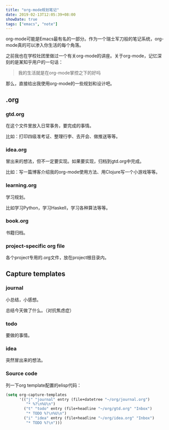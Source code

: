 ```yaml
---
title: "org-mode规划笔记"
date: 2019-02-13T12:05:39+08:00
showDate: true
tags: ["emacs", "note"]
---
```


org-mode可能是Emacs最有名的一部分。作为一个瑞士军刀般的笔记系统，org-mode真的可以渗入你生活的每个角落。

之前我也在学校社团里做过一个有关org-mode的讲座。关于org-mode，记忆深刻的是某知乎用户的一句话：

> 我的生活就是在org-mode掌控之下的好吗

那么，直接给出我使用org-mode的一些规划和设计吧。

## .org

### gtd.org

在这个文件里放入日常事务，要完成的事情。

比如：打印四级准考证、整理行李、去开会、做推送等等。

### idea.org

冒出来的想法，但不一定要实现。如果要实现，归档到gtd.org中完成。

比如：写一篇博客介绍我的org-mode使用方法、用Clojure写一个小游戏等等。

### learning.org

学习规划。

比如学习Python，学习Haskell，学习各种算法等等。

### book.org

书籍归档。

### project-specific org file

各个project专用的.org文件，放在project根目录内。

## Capture templates

### journal

小总结，小感想。

总结今天做了什么。（对抗焦虑症）

### todo

要做的事情。

### idea

突然冒出来的想法。

### Source code

列一下org template配置的elisp代码：

```lisp
(setq org-capture-templates
      '(("j" "journal" entry (file+datetree "~/org/journal.org")
         "* %?\n%U\n")
        ("t" "todo" entry (file+headline "~/org/gtd.org" "Inbox")
         "* TODO %?\n%U\n")
        ("i" "idea" entry (file+headline "~/org/idea.org" "Inbox")
         "* TODO %?\n")))
```



